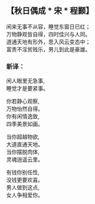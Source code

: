 ## 【秋日偶成 * 宋 * 程颢】
闲来无事不从容，睡觉东窗日已红；\
万物静观皆自得，四时佳兴与人同。\
道通天地有形外，思入风云变态中；\
富贵不淫贫贱乐，男儿到此是豪雄。

### 新译：

闲人眼里无急事,\
睡觉才是要紧事。

你若静心观察,\
万物怡然自得。\
你有闲情逸致,\
四季美景如画。

当你超越物欲,\
大道直通天地。\
当你摆脱肉体,\
灵魂逍遥云里。

有钱你别任性,\
没钱更要欢喜。\
男人做到这点,\
女人争相爱你。
